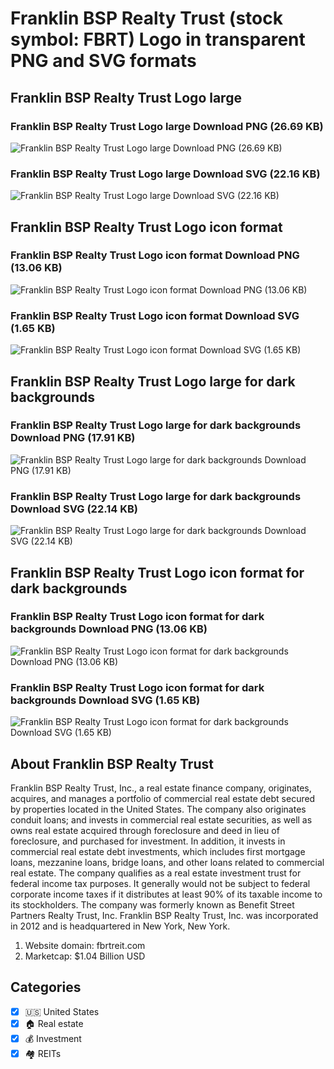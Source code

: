 # Franklin BSP Realty Trust (stock symbol: FBRT) Logo in transparent PNG and SVG formats

## Franklin BSP Realty Trust Logo large

### Franklin BSP Realty Trust Logo large Download PNG (26.69 KB)

![Franklin BSP Realty Trust Logo large Download PNG (26.69 KB)](/img/orig/FBRT_BIG-b5377487.png)

### Franklin BSP Realty Trust Logo large Download SVG (22.16 KB)

![Franklin BSP Realty Trust Logo large Download SVG (22.16 KB)](/img/orig/FBRT_BIG-2d664151.svg)

## Franklin BSP Realty Trust Logo icon format

### Franklin BSP Realty Trust Logo icon format Download PNG (13.06 KB)

![Franklin BSP Realty Trust Logo icon format Download PNG (13.06 KB)](/img/orig/FBRT-cf30a177.png)

### Franklin BSP Realty Trust Logo icon format Download SVG (1.65 KB)

![Franklin BSP Realty Trust Logo icon format Download SVG (1.65 KB)](/img/orig/FBRT-0bf63dc4.svg)

## Franklin BSP Realty Trust Logo large for dark backgrounds

### Franklin BSP Realty Trust Logo large for dark backgrounds Download PNG (17.91 KB)

![Franklin BSP Realty Trust Logo large for dark backgrounds Download PNG (17.91 KB)](/img/orig/FBRT_BIG.D-f022fdb0.png)

### Franklin BSP Realty Trust Logo large for dark backgrounds Download SVG (22.14 KB)

![Franklin BSP Realty Trust Logo large for dark backgrounds Download SVG (22.14 KB)](/img/orig/FBRT_BIG.D-20b4abdb.svg)

## Franklin BSP Realty Trust Logo icon format for dark backgrounds

### Franklin BSP Realty Trust Logo icon format for dark backgrounds Download PNG (13.06 KB)

![Franklin BSP Realty Trust Logo icon format for dark backgrounds Download PNG (13.06 KB)](/img/orig/FBRT.D-ff237230.png)

### Franklin BSP Realty Trust Logo icon format for dark backgrounds Download SVG (1.65 KB)

![Franklin BSP Realty Trust Logo icon format for dark backgrounds Download SVG (1.65 KB)](/img/orig/FBRT.D-ddad01e4.svg)

## About Franklin BSP Realty Trust

Franklin BSP Realty Trust, Inc., a real estate finance company, originates, acquires, and manages a portfolio of commercial real estate debt secured by properties located in the United States. The company also originates conduit loans; and invests in commercial real estate securities, as well as owns real estate acquired through foreclosure and deed in lieu of foreclosure, and purchased for investment. In addition, it invests in commercial real estate debt investments, which includes first mortgage loans, mezzanine loans, bridge loans, and other loans related to commercial real estate. The company qualifies as a real estate investment trust for federal income tax purposes. It generally would not be subject to federal corporate income taxes if it distributes at least 90% of its taxable income to its stockholders. The company was formerly known as Benefit Street Partners Realty Trust, Inc. Franklin BSP Realty Trust, Inc. was incorporated in 2012 and is headquartered in New York, New York.

1. Website domain: fbrtreit.com
2. Marketcap: $1.04 Billion USD


## Categories
- [x] 🇺🇸 United States
- [x] 🏠 Real estate
- [x] 💰 Investment
- [x] 🏘️ REITs
